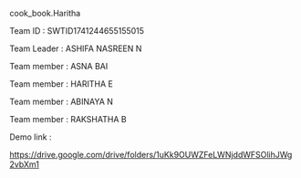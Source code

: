 cook_book.Haritha

Team ID : SWTID1741244655155015

Team Leader : ASHIFA NASREEN N

Team member : ASNA BAI

Team member : HARITHA E

Team member : ABINAYA N

Team member : RAKSHATHA B


Demo link :

https://drive.google.com/drive/folders/1uKk9OUWZFeLWNjddWFSOlihJWg2vbXm1  
